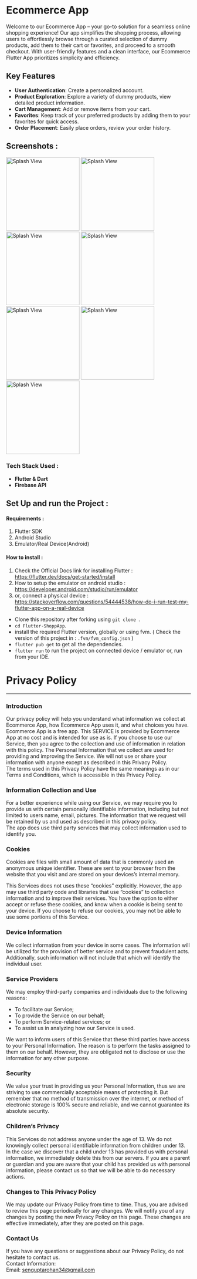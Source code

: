 # Ecommerce App

Welcome to our Ecommerce App – your go-to solution for a seamless online shopping experience! Our app simplifies the shopping process, allowing users to effortlessly browse through a curated selection of dummy products, add them to their cart or favorites, and proceed to a smooth checkout. With user-friendly features and a clean interface, our Ecommerce Flutter App prioritizes simplicity and efficiency.

## Key Features
- **User Authentication**: Create a personalized account.
- **Product Exploration**: Explore a variety of dummy products, view detailed product information.
- **Cart Management**: Add or remove items from your cart.
- **Favorites**: Keep track of your preferred products by adding them to your favorites for quick access.
- **Order Placement**: Easily place orders, review your order history.

## Screenshots :

<p>
 <img src="https://github.com/RohanSengupta326/Flutter-ShoppApp/assets/64458868/5dc46123-0834-4da6-8f90-f3ebdc507b6e" alt="Splash View" width="200">
 <img src="https://github.com/RohanSengupta326/Flutter-ShoppApp/assets/64458868/b77af6f9-0d1b-4693-a57d-79e500e7c9ef" alt="Splash View" width="200">
 <img src="https://github.com/RohanSengupta326/Flutter-ShoppApp/assets/64458868/d7ffbe10-b596-4487-9095-043d897d1b7f" alt="Splash View" width="200">
 <img src="https://github.com/RohanSengupta326/Flutter-ShoppApp/assets/64458868/5ed95a72-8fc1-4c9e-96ce-1b0b7b95e3e6" alt="Splash View" width="200">
 <img src="https://github.com/RohanSengupta326/Flutter-ShoppApp/assets/64458868/150ca5c9-e49d-4e99-8ff7-0b08c010ab9d" alt="Splash View" width="200">
  <img src="https://github.com/RohanSengupta326/Flutter-ShoppApp/assets/64458868/b27e8f15-44d6-4b4f-9868-9140b881304c" alt="Splash View" width="200">
  <img src="https://github.com/RohanSengupta326/Flutter-ShoppApp/assets/64458868/e20c014b-0545-4cbe-a955-dc4e08131c86" alt="Splash View" width="200">
</p>



### Tech Stack Used : 

- **Flutter & Dart**
- **Firebase API**


## Set Up and run the Project :

#### Requirements : 
 1. Flutter SDK
 2. Android Studio 
 3. Emulator/Real Device(Android)


#### How to install : 

1. Check the Official Docs link for installing Flutter : https://flutter.dev/docs/get-started/install 
2. How to setup the emulator on android studio : https://developer.android.com/studio/run/emulator 
3. or, connect a physical device : https://stackoverflow.com/questions/54444538/how-do-i-run-test-my-flutter-app-on-a-real-device

- Clone this repository after forking using `git clone `.
- `cd Flutter-ShoppApp`.
- install the required Flutter version, globally or using fvm. ( Check the version of this project in : `.fvm/fvm_config.json` )
- `flutter pub get` to get all the dependencies.
- `flutter run` to run the project on connected device / emulator or, run from your IDE.


# Privacy Policy  
----------------

### Introduction  
Our privacy policy will help you understand what information we collect at Ecommerce App, how Ecommerce App uses it, and what choices you have.
Ecommerce App is a free app. This SERVICE is provided by Ecommerce App at no cost and is intended for use as is.
If you choose to use our Service, then you agree to the collection and use of information in  relation with this policy. The Personal Information that we collect are used for providing and improving the Service. We will not use or share your information with anyone except as described in this Privacy Policy.  
The terms used in this Privacy Policy have the same meanings as in our Terms and Conditions, which is accessible in this Privacy Policy.

### Information Collection and Use  
For a better experience while using our Service, we may require you to provide us with certain personally identifiable information, including but not limited to users name, email, pictures. The information that we request will be retained by us and used as described in this privacy policy.  
The app does use third party services that may collect information used to identify you. 

### Cookies  
Cookies are files with small amount of data that is commonly used an anonymous unique identifier. These are sent to your browser from the website that you visit and are stored on your devices’s internal memory.  

This Services does not uses these “cookies” explicitly. However, the app may use third party code and libraries that use “cookies” to collection information and to improve their services. You have the option  to either accept or refuse these cookies, and know when a cookie is being sent to your device. If you choose to refuse our cookies, you may not be able to use some portions of this Service.  

### Device Information  
We collect information from your device in some cases. The information will be utilized for the provision of better service and to prevent fraudulent acts. Additionally, such information will not include that which will identify the individual user.  

### Service Providers  
We may employ third-party companies and individuals due to the following reasons:  
* To facilitate our Service;
* To provide the Service on our behalf;
* To perform Service-related services; or
* To assist us in analyzing how our Service is used.  

We want to inform users of this Service that these third parties have access to your Personal Information. The reason is to perform the tasks assigned to them on our behalf. However, they are obligated not to disclose or use the information for any other purpose.  

### Security  
We value your trust in providing us your Personal Information, thus we are striving to use commercially acceptable means of protecting it. But remember that no method of transmission over  the internet, or method of electronic storage is 100% secure and reliable, and we cannot guarantee its absolute security.  

### Children’s Privacy  
This Services do not address anyone under the age of 13. We do not knowingly collect personal identifiable information from children under 13. In the case we discover that a child under 13 has provided us with personal information, we immediately delete this from our servers. If you  are  a  parent  or  guardian and you are aware that your child has provided us with personal information, please contact us so that we will be able to do necessary actions.  

### Changes to This Privacy Policy  
We may update our Privacy Policy from time to time. Thus, you are advised to review this page periodically for any changes. We will notify you of any changes by posting the new Privacy Policy on this page. These changes are effective immediately, after they are posted on this page.  

### Contact Us  
If you have any questions or suggestions about our Privacy Policy, do not hesitate to contact us.  
Contact Information:  
Email: senguptarohan34@gmail.com
